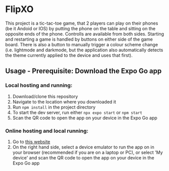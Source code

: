 # FlipXO

This project is a tic-tac-toe game, that 2 players can play on their phones (be it Andoid or IOS) by putting the phone on the table and
sitting on the opposite ends of the phone. Controlls are available from both sides. Starting and restarting a game is handled by buttons on either side of the game board. There is also a button to manually trigger a colour scheme change (i.e. lightmode and darkmode, but the application also automatically detects the theme currently applied to the device and uses that first).

## Usage - Prerequisite: Download the Expo Go app

### Local hosting and running:

1. Download/clone this repository
2. Navigate to the location where you downloaded it
3. Run <code>npm install</code> in the project directory
4. To start the dev server, run either <code>npx expo start</code> or <code>npm start</code>
5. Scan the QR code to open the app on your device in the Expo Go app

### Online hosting and local running:

1. Go to <a href="https://snack.expo.dev/@kdvincler/flipxo---snack-version" target="_blank">this website</a>
2. On the right hand side, select a device emulator to run the app on in your browser (recommended if you are on a laptop or PC), or select 'My device' and scan the QR code to open the app on your device in the Expo Go app
